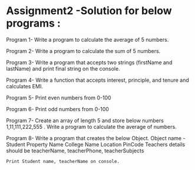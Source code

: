 # Assignment2 -Solution for below programs :

Program 1- Write a program to calculate the average of 5 numbers.

Program 2- Write a program to calculate the sum of 5 numbers.

Program 3- Write a program that accepts two strings (firstName and lastName) and print final string on the console.

Program 4- Write a function that accepts interest, principle, and tenure and calculates EMI.

Program 5- Print even numbers from 0-100

Program 6- Print odd numbers from 0-100

Program 7- Create an array of length 5 and store below numbers 
       1,11,111,222,555 . Write a program to calculate the average of numbers.

Program 8- Write a program that creates the below Object.
	Object name - Student
	Property 
		Name
		College Name
		Location
		PinCode
		Teachers details should be teacherName, teacherPhone, teacherSubjects

	Print Student name, teacherName on console.
      




